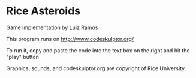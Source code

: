 # Rice Asteroids 

Game implementation by Luiz Ramos

This program runs on http://www.codeskulptor.org/

To run it, copy and paste the code into the text box on the right and hit the "play" button

Graphics, sounds, and codeskulptor.org are copyright of Rice University.
